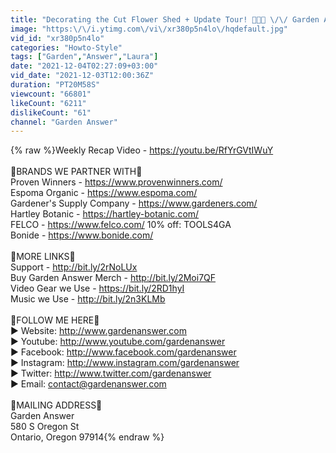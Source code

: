 ```yaml
---
title: "Decorating the Cut Flower Shed + Update Tour! 🥰🎄💚 \/\/ Garden Answer"
image: "https:\/\/i.ytimg.com\/vi\/xr380p5n4lo\/hqdefault.jpg"
vid_id: "xr380p5n4lo"
categories: "Howto-Style"
tags: ["Garden","Answer","Laura"]
date: "2021-12-04T02:27:09+03:00"
vid_date: "2021-12-03T12:00:36Z"
duration: "PT20M58S"
viewcount: "66801"
likeCount: "6211"
dislikeCount: "61"
channel: "Garden Answer"
---
```

{% raw %}Weekly Recap Video - <a rel="nofollow" target="blank" href="https://youtu.be/RfYrGVtIWuY">https://youtu.be/RfYrGVtIWuY</a><br /><br />🌿BRANDS WE PARTNER WITH🌿<br />Proven Winners - <a rel="nofollow" target="blank" href="https://www.provenwinners.com/">https://www.provenwinners.com/</a><br />Espoma Organic - <a rel="nofollow" target="blank" href="https://www.espoma.com/">https://www.espoma.com/</a><br />Gardener's Supply Company - <a rel="nofollow" target="blank" href="https://www.gardeners.com/">https://www.gardeners.com/</a><br />Hartley Botanic - <a rel="nofollow" target="blank" href="https://hartley-botanic.com/">https://hartley-botanic.com/</a><br />FELCO - <a rel="nofollow" target="blank" href="https://www.felco.com/">https://www.felco.com/</a> 10% off: TOOLS4GA<br />Bonide - <a rel="nofollow" target="blank" href="https://www.bonide.com/">https://www.bonide.com/</a><br /><br />🌿MORE LINKS🌿<br />Support - <a rel="nofollow" target="blank" href="http://bit.ly/2rNoLUx">http://bit.ly/2rNoLUx</a><br />Buy Garden Answer Merch - <a rel="nofollow" target="blank" href="http://bit.ly/2Moi7QF">http://bit.ly/2Moi7QF</a><br />Video Gear we Use - <a rel="nofollow" target="blank" href="https://bit.ly/2RD1hyI">https://bit.ly/2RD1hyI</a><br />Music we Use - <a rel="nofollow" target="blank" href="http://bit.ly/2n3KLMb">http://bit.ly/2n3KLMb</a><br /><br />🌿FOLLOW ME HERE🌿<br />▶️ Website: <a rel="nofollow" target="blank" href="http://www.gardenanswer.com">http://www.gardenanswer.com</a><br />▶️ Youtube:  <a rel="nofollow" target="blank" href="http://www.youtube.com/gardenanswer">http://www.youtube.com/gardenanswer</a><br />▶️ Facebook: <a rel="nofollow" target="blank" href="http://www.facebook.com/gardenanswer">http://www.facebook.com/gardenanswer</a><br />▶️ Instagram: <a rel="nofollow" target="blank" href="http://www.instagram.com/gardenanswer">http://www.instagram.com/gardenanswer</a><br />▶️ Twitter: <a rel="nofollow" target="blank" href="http://www.twitter.com/gardenanswer">http://www.twitter.com/gardenanswer</a><br />▶️ Email: contact@gardenanswer.com<br /><br />🌿MAILING ADDRESS🌿<br />Garden Answer<br />580 S Oregon St<br />Ontario, Oregon 97914{% endraw %}
